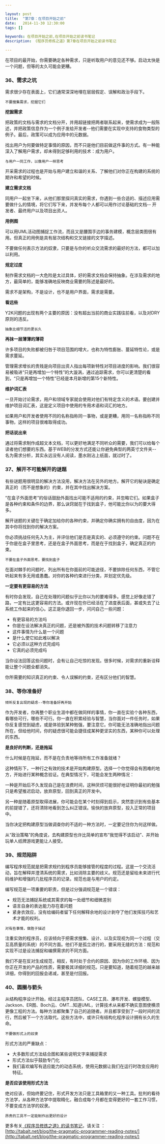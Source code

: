 ```yaml
---

layout: post
title:  "第7章：在项目开始之前"
date:   2014-11-30 12:30:00
tags: []

keywords: 在项目开始之前,在项目开始之前读书笔记
description: 《程序员修炼之道》第7章在项目开始之前读书笔记

---
```


在项目的最开始，你需要确定各种需求，只是听取用户的意见还不够。启动太快是一个问题，但等的太久可能会更糟。


### 36、需求之坑

需求很少存在表面上，它们通常深深地埋在层层假定、误解和政治手段下。

`不要搜集需求，挖掘它们`

**挖掘需求**

把政策的文档与需求的文档分开，并用超链接把两者联系起来，使需求成为一般陈述，并把政策信息作为一个例子发给开发者--他们需要在实现中支持的食物类型的例子。最后，政策可以成为应用中的元数据。

找出用户为何要做特定事情的原因，而不只是他们目前做这件事的方式。有一种能深入了解用户需求，却未得到足够利用的技术：成为用户。

`与用户一同工作，以像用户一样思考`

开采需求的过程也是开始与用户建立和谐的关系、了解他们对你正在构建的系统的期许和希望的时候。


**建立需求文档**

同用户一起坐下来，从他们那里探问真实的需求，你遇到一些合适的、描述应用需要做什么的情境，将它们写下来，并发布每个人都可以用作讨论基础的文档-- 开发者、最终用户以及项目出资人。


**用例图**

可以用UML活动图捕捉工作流，而且又是腰围手边的事务建模，概念层类图很有用。但真正的用例是具有层次结构和交叉链接的文字描述。

不要做任何表示方法的奴隶，只要是与你的听众交流需求的最好的方法，都可以加以利用。


**规定过度**

制作需求文档的一大危险是太过具体，好的需求文档会保持抽象。在涉及需求的地方，最简单的，能够准确地反映商业需要的陈述是最好的。

需求不是架构，不是设计，也不是用户界面，需求是需要。


**看远些**

Y2K问题的出现有两个主要的原因：没有超出当前的商业实践往前看，以及对DRY原则的违反。

`抽象比细节活的更长久`

**再抹一层薄薄的薄荷**

许多项目的失败都被归咎于项目范围的增大，也称为特性膨胀、蔓延特性论，或是需求蔓延。

管理需求增长的贵贱是向项目出资人指出每项新特性对项目进度的影响。我们很容易被吸进“只是再增加一个特性”的大漩涡，通过追踪需求，你可以更清楚的看到，“只是再增加一个特性”已经是本月新增的第15个新特性。


**维护词汇表**


一旦开始讨论需求，用户和领域专家就会使用对他们有特定含义的术语。要创建并维护项目词汇表，这是定义项目中使用的专用术语和词汇的地方。

如果用户和开发者使用不同的名称指称同一事物，或是更糟，用同一名称指称不同事物，这样的项目很难取得成功。


**把话说出来**

通过将需求制作成超文本文档，可以更好地满足不同听众的需要，我们可以给每个读者他们想要的东西。基于WEB的分发方式还能让你避免典型的两英寸文件夹--名为需求分析，其实永远没有人阅读，墨水刚沾上纸面，就过时了。



### 37、解开不可能解开的谜题


有些谜题用很明显的解决方法没用，解决方法在另外的地方。解开它的秘诀是确定真正的（而不是想象的）约束，并在其中找出解决方案。


“在盒子外面思考”的俗话鼓励外面找出可能不适用的约束，并忽略它们。如果盒子是各种约束和条件的边界，那么诀窍就在于找到盒子，他可能比你以为的要大得多。

解开谜题的关键在于确定加给你的各种约束，并确定你确实拥有的自由度，因为在其中你将找到你的解决方案。

你必须挑战任何先入为主，并评估他们是否是真实的、必须遵守的约束。问题不在于你是在盒子里思考，还是在盒子外面思考，而是在于找到盒子，确定真正的约束。

`不要在盒子外面思考，要找到盒子`

在面对棘手的问题时，列出所有在你面前的可能途径，不要排除任何东西，不管它听起来有多无用或愚蠢。对你的各种约束进行分类，并划定优先级。


**一定要有更容易的方法**

有时你会发现，自己在处理的问题似乎比你以为的要难得多。感觉上好像走错了路，一定有比这更容易的方法。或许现在你已经活在了进度表后面，甚或失去了让系统工作起来的信心。这正是你退回一步，问问自己一些问题：

* 有更容易的方法吗
* 你是在设法解决真正的问题，还是被外围的技术问题转移了注意力
* 这件事情为什么是一个问题
* 是什么使它如此难以解决
* 它必须以这种方式完成吗
* 它真的必须完成吗

当你设法回答这些问题时，会有让自己吃惊的发现。很多时候，对需求的重新诠释能让整个问题全都消失。

你所需要的知识真正的约束、令人误解的约束，还有区分他们的智慧。



### 38、等你准备好

`倾听反复出现的疑虑--等你准备好再开始`

作为开发者，你再整个职业生涯中都在做同样的事情，你一直在实验个各种东西，看哪些可行，哪些不可行。你一直在积累经验与智慧，当你面对一件任务时，如果你反复感觉到疑虑，或是体验到某种勉强，要注意它。你可能无法准确地指出问题所在，但给他时间，你的疑虑很可能会捷径成某种更坚实的东西，某种你可以处理的东西。


**是良好的判断，还是拖延**

什么时候是在拖延，而不是在负责地等待所有工作准备就绪？

这种情形下，一种行之有效的技术是开始构建原型。选择一个你觉得会有困难的地方，开始进行某种概念验证。在典型情况下，可能会发生两种情况：

一种是开始后不久发现自己是在浪费时间，这种厌烦可能很好地证明你最初的勉强只是希望推迟启动，放弃原型，回到真正的开发中。

另一种是随着原型取得进展，你可能会在某个时刻得到启示，突然意识到有些基本的前提错了，还将清除地看到怎么纠正错误。愉快的放弃原型，投入正常的项目中。

当你决定把构建原型当做调查你的不适的一种方法时，一定要记住你为何这样做。

从“政治策略”的角度说，去构建原型也许比简单的宣布“我觉得不该启动”、并开始玩单人纸牌游戏更能让人接受。


### 39、规范陷阱

编写程序规范就是把需求规约到程序员能够接管的程度的过程。这是一个交流活动，旨在解释并澄清系统的需求，比如消除主要的歧义。规范还是留给未来进行代码维护和增强的几批程序员的记录。规范也是与用户的约定。

编写规范是一项重要的职责，但是过分强调规范是一个错误：

* 规范无法捕捉系统或其需求的每一处细节和细微差别
* 语言自身的表达能力存在着问题
* 紧身衣效应，没有给编码者留下任何解释余地的设计剥夺了他们发挥技巧和艺术才能的权利。

`对有些事情，做胜于描述`

注重实效的程序员，应该倾向于把需求搜集、设计、以及实现视为同一个过程（交互高质量的系统）的不同方面。他们不是孤立进行的，要采用无缝的方法：规范和实现不过是设法捕捉和编撰需求的不同方面。

我们不是在反对生成规范，相反，有时处于合约的原因、因为你的工作环境、因为你正在开发的产品的性质，需要极其详细的规范。只是要知道，随着规范的越来越详细，你得到的回报会递减，甚至是付回报。



### 40、圆圈与箭头

从结构程序设计开始，经过主程序员团队、CASE工具、瀑布开发、螺旋模型、Jackson、ER图、Boch云、OMT...知道UML，计算技术从来都不确实意图使横须更像工程的方法。每种方法都聚集了自己的追随者。并且都享受到了一段时间的流行，然后被下一个方法取代。这些方法中，或许只有结构化程序设计拥有长久的生命。

`不要做形式上的奴隶`

形式方法的严重缺点：

* 大多数形式方法结合图和某些说明文字来捕捉需求
* 形式方法似乎鼓励专门化
* 我们喜欢编写有适应能力的动态系统，使用元数据让我们在运行时改变应用的特征。


**是否应该使用形式方法**

绝对应该，但始终要记住，形式开发方法只是工具箱里的又一种工具。批判的看待方法学，从各种方法学中提取精化，融合成每个月都在变得更好的一套工作习惯，不要变成方法学的奴隶。

`昂贵的工具不一定能制作出更好的设计`




更多有关[《程序员修炼之道》的读书笔记](http://tabalt.net/blog/the-pragmatic-programmer-reading-notes/)，请关注 ：  
[http://tabalt.net/blog/the-pragmatic-programmer-reading-notes/](http://tabalt.net/blog/the-pragmatic-programmer-reading-notes/)
